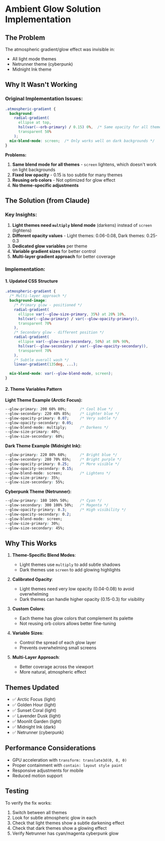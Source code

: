 # Ambient Glow Solution Implementation

## The Problem
The atmospheric gradient/glow effect was invisible in:
- All light mode themes
- Netrunner theme (cyberpunk)
- Midnight Ink theme

## Why It Wasn't Working

### Original Implementation Issues:
```css
.atmospheric-gradient {
  background: 
    radial-gradient(
      ellipse at top,
      hsl(var(--orb-primary) / 0.15) 0%,  /* Same opacity for all themes */
      transparent 50%
    );
  mix-blend-mode: screen;  /* Only works well on dark backgrounds */
}
```

**Problems:**
1. **Same blend mode for all themes** - `screen` lightens, which doesn't work on light backgrounds
2. **Fixed low opacity** - 0.15 is too subtle for many themes
3. **Reusing orb colors** - Not optimized for glow effect
4. **No theme-specific adjustments**

## The Solution (from Claude)

### Key Insights:
1. **Light themes need `multiply` blend mode** (darkens) instead of `screen` (lightens)
2. **Different opacity values** - Light themes: 0.06-0.08, Dark themes: 0.25-0.3
3. **Dedicated glow variables** per theme
4. **Variable gradient sizes** for better control
5. **Multi-layer gradient approach** for better coverage

### Implementation:

#### 1. Updated CSS Structure
```css
.atmospheric-gradient {
  /* Multi-layer approach */
  background-image: 
    /* Primary glow - positioned */
    radial-gradient(
      ellipse var(--glow-size-primary, 35%) at 20% 10%,
      hsl(var(--glow-primary) / var(--glow-opacity-primary)),
      transparent 70%
    ),
    /* Secondary glow - different position */
    radial-gradient(
      ellipse var(--glow-size-secondary, 50%) at 80% 90%,
      hsl(var(--glow-secondary) / var(--glow-opacity-secondary)),
      transparent 70%
    ),
    /* Subtle overall wash */
    linear-gradient(135deg, ...);
  
  mix-blend-mode: var(--glow-blend-mode, screen);
}
```

#### 2. Theme Variables Pattern

**Light Theme Example (Arctic Focus):**
```css
--glow-primary: 200 60% 80%;      /* Cool blue */
--glow-secondary: 220 40% 85%;    /* Lighter blue */
--glow-opacity-primary: 0.07;     /* Very subtle */
--glow-opacity-secondary: 0.05;
--glow-blend-mode: multiply;      /* Darkens */
--glow-size-primary: 40%;
--glow-size-secondary: 60%;
```

**Dark Theme Example (Midnight Ink):**
```css
--glow-primary: 220 80% 60%;      /* Bright blue */
--glow-secondary: 280 70% 65%;    /* Bright purple */
--glow-opacity-primary: 0.25;     /* More visible */
--glow-opacity-secondary: 0.15;
--glow-blend-mode: screen;        /* Lightens */
--glow-size-primary: 35%;
--glow-size-secondary: 55%;
```

**Cyberpunk Theme (Netrunner):**
```css
--glow-primary: 180 100% 50%;     /* Cyan */
--glow-secondary: 300 100% 50%;   /* Magenta */
--glow-opacity-primary: 0.3;      /* High visibility */
--glow-opacity-secondary: 0.2;
--glow-blend-mode: screen;
--glow-size-primary: 30%;
--glow-size-secondary: 45%;
```

## Why This Works

1. **Theme-Specific Blend Modes**: 
   - Light themes use `multiply` to add subtle shadows
   - Dark themes use `screen` to add glowing highlights

2. **Calibrated Opacity**:
   - Light themes need very low opacity (0.04-0.08) to avoid overwhelming
   - Dark themes can handle higher opacity (0.15-0.3) for visibility

3. **Custom Colors**:
   - Each theme has glow colors that complement its palette
   - Not reusing orb colors allows better fine-tuning

4. **Variable Sizes**:
   - Control the spread of each glow layer
   - Prevents overwhelming small screens

5. **Multi-Layer Approach**:
   - Better coverage across the viewport
   - More natural, atmospheric effect

## Themes Updated
- ✅ Arctic Focus (light)
- ✅ Golden Hour (light)
- ✅ Sunset Coral (light)
- ✅ Lavender Dusk (light)
- ✅ Moonlit Garden (light)
- ✅ Midnight Ink (dark)
- ✅ Netrunner (cyberpunk)

## Performance Considerations
- GPU acceleration with `transform: translate3d(0, 0, 0)`
- Proper containment with `contain: layout style paint`
- Responsive adjustments for mobile
- Reduced motion support

## Testing
To verify the fix works:
1. Switch between all themes
2. Look for subtle atmospheric glow in each
3. Check that light themes show a subtle darkening effect
4. Check that dark themes show a glowing effect
5. Verify Netrunner has cyan/magenta cyberpunk glow